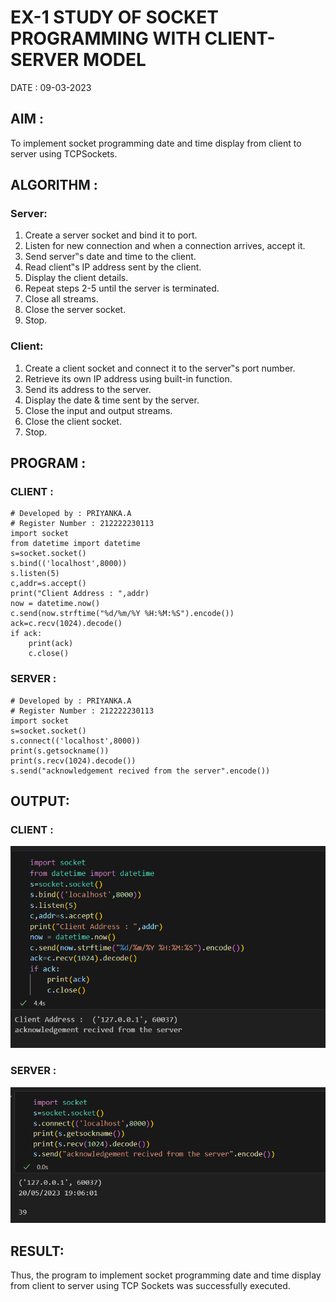 # EX-1 STUDY OF SOCKET PROGRAMMING WITH CLIENT-SERVER MODEL

DATE : 09-03-2023

## AIM :
To implement socket programming date and time display from client to
server using TCPSockets.

## ALGORITHM :

### Server:
1. Create a server socket and bind it to port.
2. Listen for new connection and when a connection arrives, accept it.
3. Send server‟s date and time to the client.
4. Read client‟s IP address sent by the client.
5. Display the client details.
6. Repeat steps 2-5 until the server is terminated.
7. Close all streams.
8. Close the server socket.
9. Stop.

### Client:
1. Create a client socket and connect it to the server‟s port number.
2. Retrieve its own IP address using built-in function.
3. Send its address to the server.
4. Display the date & time sent by the server.
5. Close the input and output streams.
6. Close the client socket.
7. Stop.

## PROGRAM :

### CLIENT :
```
# Developed by : PRIYANKA.A
# Register Number : 212222230113
import socket
from datetime import datetime
s=socket.socket()
s.bind(('localhost',8000))
s.listen(5)
c,addr=s.accept()
print("Client Address : ",addr)
now = datetime.now()
c.send(now.strftime("%d/%m/%Y %H:%M:%S").encode())
ack=c.recv(1024).decode()
if ack:
    print(ack)
    c.close()
```

### SERVER :
```
# Developed by : PRIYANKA.A
# Register Number : 212222230113
import socket
s=socket.socket()
s.connect(('localhost',8000))
print(s.getsockname())
print(s.recv(1024).decode())
s.send("acknowledgement recived from the server".encode())
```
## OUTPUT:

### CLIENT :
![](./1.png)

### SERVER :
![](./2.png)

## RESULT:
Thus, the program to implement socket programming date and time display from client to 
server using TCP Sockets was successfully executed.

